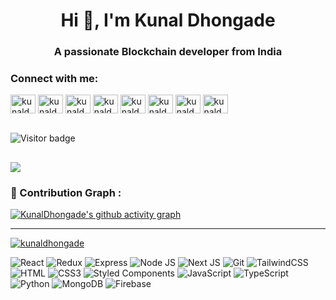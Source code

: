 <h1 align="center">Hi 👋, I'm Kunal Dhongade</h1>
<h3 align="center">A passionate Blockchain developer from India</h3>
<h3 align="left">Connect with me:</h3>
<p align="left">

<a href="https://twitter.com/kunaldhongade" target="blank"><img align="center" src="https://raw.githubusercontent.com/rahuldkjain/github-profile-readme-generator/master/src/images/icons/Social/twitter.svg" alt="kunaldhongade" height="30" width="40" /></a>
<a href="https://linkedin.com/in/kunaldhongade" target="blank"><img align="center" src="https://raw.githubusercontent.com/rahuldkjain/github-profile-readme-generator/master/src/images/icons/Social/linked-in-alt.svg" alt="kunaldhongade" height="30" width="40" /></a>
<a href="https://fb.com/kunaldhongade99" target="blank"><img align="center" src="https://raw.githubusercontent.com/rahuldkjain/github-profile-readme-generator/master/src/images/icons/Social/facebook.svg" alt="kunaldhongade99" height="30" width="40" /></a>
<a href="https://instagram.com/kunaldhongade99" target="blank"><img align="center" src="https://raw.githubusercontent.com/rahuldkjain/github-profile-readme-generator/master/src/images/icons/Social/instagram.svg" alt="kunaldhongade99" height="30" width="40" /></a>
 <a href="https://stackoverflow.com/users/18610630/kunal-dhongade" target="blank"><img align="center" src="https://raw.githubusercontent.com/rahuldkjain/github-profile-readme-generator/master/src/images/icons/Social/stack-overflow.svg" alt="kunaldhongade" height="30" width="40" /></a>
<a href="https://dribbble.com/kunaldhongade" target="blank"><img align="center" src="https://raw.githubusercontent.com/rahuldkjain/github-profile-readme-generator/master/src/images/icons/Social/dribbble.svg" alt="kunaldhongade" height="30" width="40" /></a>
 <a href="https://dev.to/kunaldhongade" target="blank"><img align="center" src="https://raw.githubusercontent.com/rahuldkjain/github-profile-readme-generator/master/src/images/icons/Social/devto.svg" alt="kunaldhongade" height="30" width="40" /></a>
<a href="https://hashnode.com/@kunaldhongade" target="blank"><img align="center" src="https://raw.githubusercontent.com/rahuldkjain/github-profile-readme-generator/master/src/images/icons/Social/hashnode.svg" alt="kunaldhongade" height="30" width="40" /></a>

</p>

<br>![Visitor badge](https://visitor-badge.glitch.me/badge?page_id=kunaldhongade.visitor-badge)


**<img align="center" src="https://github-readme-stats.vercel.app/api/top-langs/?username=kunaldhongade&theme=radical&line_height=10&hide_langs_below=1&layout=compact" />**
--- 

### 🚀 Contribution Graph :

[![KunalDhongade's github activity graph](https://activity-graph.herokuapp.com/graph?username=kunaldhongade&theme=react-dark)](https://github.com/kunaldhongade/github-readme-activity-graph)

---
<p align="left"> <a href="https://github.com/ryo-ma/github-profile-trophy"><img src="https://github-profile-trophy.vercel.app/?username=kunaldhongade" alt="kunaldhongade" /></a> </p>

![React](https://img.shields.io/badge/React-20232A?style=for-the-badge&logo=react&logoColor=61DAFB)
![Redux](https://img.shields.io/badge/redux-%23593d88.svg?style=for-the-badge&logo=redux&logoColor=white)
![Express](https://img.shields.io/badge/Express.js-000000?style=for-the-badge&logo=express&logoColor=white)
![Node JS](https://img.shields.io/badge/Node.js-339933?style=for-the-badge&logo=nodedotjs&logoColor=white)
![Next JS](https://img.shields.io/badge/next.js-000000?style=for-the-badge&logo=nextdotjs&logoColor=white)
![Git](https://img.shields.io/badge/git-%23F05033.svg?style=for-the-badge&logo=git&logoColor=white)
![TailwindCSS](https://img.shields.io/badge/tailwindcss-%2338B2AC.svg?style=for-the-badge&logo=tailwind-css&logoColor=white)
![HTML](https://img.shields.io/badge/HTML5-E34F26?style=for-the-badge&logo=html5&logoColor=white)
![CSS3](https://img.shields.io/badge/CSS3-1572B6?style=for-the-badge&logo=css3&logoColor=white)
![Styled Components](https://img.shields.io/badge/styled--components-DB7093?style=for-the-badge&logo=styled-components&logoColor=white)
![JavaScript](https://img.shields.io/badge/JavaScript-323330?style=for-the-badge&logo=javascript&logoColor=F7DF1E)
![TypeScript](https://img.shields.io/badge/typescript-%23007ACC.svg?style=for-the-badge&logo=typescript&logoColor=white)
![Python](https://img.shields.io/badge/Python-FFD43B?style=for-the-badge&logo=python&logoColor=blue)
![MongoDB](https://img.shields.io/badge/MongoDB-4EA94B?style=for-the-badge&logo=mongodb&logoColor=white)
![Firebase](https://img.shields.io/badge/firebase-%23039BE5.svg?style=for-the-badge&logo=firebase)
